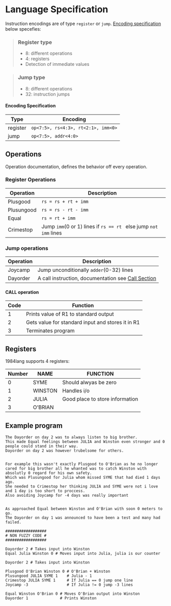 # Language Specification

Instruction encodings are of type `register` or `jump`. [Encoding specification](#Encoding-Specification) below specefies:

> ### Register type
> - 8: different operations
> - 4: registers
> - Detection of immediate values 

> ### Jump type
> - 8: different operations
> - 32: instruction jumps 

#### Encoding Specification

| **Type** | **Encoding** |
|----------|--------------|
| register | `op<7:5>, rs<4:3>, rt<2:1>, imm<0>`|
| jump     | `op<7:5>, addr<4:0>` |

## Operations
Operation documentation, defines the behavior off every operation.

### Register Operations

| **Operation** | **Description** |
|---------------|-----------------|
| Plusgood           | `rs = rs + rt + imm` |
| Plusungood           | `rs = rs - rt - imm` |
| Equal           | `rs = rt + imm` |
| Crimestop           | Jump `imm`(0 or 1) lines if `rs == rt ` else jump `not imm` lines|

### Jump operations

| **Operation** | **Description** |
|---------------|-----------------|
| Joycamp          | Jump unconditionally `adder`(0-32) lines |
| Dayorder      | A call instruction, documentation see [Call Section](#CALL-operation) |

#### CALL operation
| **Code** | **Function** |
|----------|--------------|
| 1        | Prints value of R1 to standard output |
| 2        | Gets value for standard input and stores it in R1 |
| 3        | Terminates program |

## Registers 

1984lang supports 4 registers:

| **Number** | **NAME** | **FUNCTION** |
|------------|----------|--------------|
| 0          | SYME     | Should alwyas be zero |
| 1          | WINSTON  | Handles i/o |
| 2          | JULIA    | Good place to store information |
| 3          | O'BRIAN  |  |

## Example program
```
The Dayorder on day 2 was to always listen to big brother. 
This made Equal feelings between JULIA and Winston even stronger and 0 people could stand in their way. 
Dayorder on day 2 was however trubelsome for others.  


For example this wasn't exactly Plusgood to O'Brian as he no longer cared for big brother all he whanted was to catch Winston with absolutly 0 regard for his own safety.
Which was Plusungood for Julia whom missed SYME that had died 1 days ago.
She needed to Crimestop her thinking JULIA and SYME were not i love and 1 day is too short to proccess.
Also avoiding Joycamp for -4 days was really important 


As approached Equal between Winston and O'Brian with soon 0 meters to go.
The Dayorder on day 1 was announced to have been a test and many had failed.

##################
# NON FUZZY CODE #
##################

Dayorder 2 # Takes input into Winston
Equal Julia Winston 0 # Moves input into Julia, julia is our counter

Dayorder 2 # Takes input into Winston

Plusgood O'Brian Winston 0 # O'Brian + Winston
Plusungood JULIA SYME 1    # Julia - 1 
Crimestop JULIA SYME 1     # If Julia == 0 jump one line 
Joycamp -3                 # If Julia != 0 jump -3 lines

Equal Winston O'Brian 0 # Moves O'Brian output into Winston
Dayorder 1              # Prints Winston
```